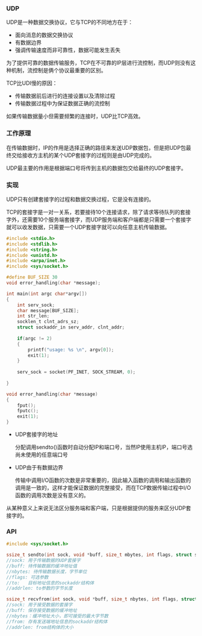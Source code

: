 ### UDP

UDP是一种数据交换协议，它与TCP的不同地方在于：

- 面向消息的数据交换协议
- 有数据边界
- 强调传输速度而非可靠性，数据可能发生丢失

为了提供可靠的数据传输服务，TCP在不可靠的IP层进行流控制，而UDP则没有这种机制，流控制是俩个协议最重要的区别。



TCP比UDI慢的原因：

- 传输数据前后进行的连接设置以及清除过程
- 传输数据过程中为保证数据正确的流控制

如果传输数据量小但需要频繁的连接时，UDP比TCP高效。





### 工作原理

在传输数据时，IP的作用是选择正确的路径来发送UDP数据包，但是把UDP包最终交给接收方主机的某个UDP套接字的过程则是由UDP完成的。

UDP最主要的作用是根据端口号将传到主机的数据包交给最终的UDP套接字。





### 实现

UDP只有创建套接字的过程和数据交换过程，它是没有连接的。

TCP的套接字是一对一关系，若要接待10个连接请求，除了请求等待队列的套接字外，还需要10个服务端套接字，而UDP服务端和客户端都是只需要一个套接字就可以收发数据，只需要一个UDP套接字就可以向任意主机传输数据。

```c
#include <stdio.h>
#include <stdlib.h>
#include <string.h>
#include <unistd.h>
#include <arpa/inet.h>
#include <sys/socket.h>

#define BUF_SIZE 30
void error_handling(char *message);

int main(int argc char*argv[])
{
    int serv_sock;
    char message[BUF_SIZE];
    int str_len;
    socklen_t clnt_adrs_sz;
    struct sockaddr_in serv_addr, clnt_addr;
    
    if(argc != 2)
    {
        printf("usage: %s \n", argv[0]);
        exit(1);
    }
    
    serv_sock = socket(PF_INET, SOCK_STREAM, 0);
    
}

void error_handling(char *message)
{
    fput();
    fputc();
    exit(1);
}
```





- UDP套接字的地址

  分配调用sendto()函数时自动分配IP和端口号，当然IP使用主机IP，端口号选尚未使用的任意端口号

- UDP由于有数据边界

  传输中调用I/O函数的次数是非常重要的，因此输入函数的调用和输出函数的调用是一致的，这样才能保证数据的完整接受，而在TCP数据传输过程中I/O函数的调用次数是没有意义的。



从某种意义上来说无法区分服务端和客户端，只是根据提供的服务来区分UDP套接字的。





### API

```c
#include <sys/socket.h>

ssize_t sendto(int sock, void *buff, size_t mbytes, int flags, struct sockaddr *to, socklen_t addrlen){}
//sock: 用于传输数据的UDP套接字
//buff: 待传输数据的缓冲地址值
//nbytes: 待传输数据长度，字节单位
//flags: 可选参数
//to:   目标地址信息的sockaddr结构体
//addrlen: to参数的字节长度

ssize_t recvfrom(int sock, void *buff, size_t nbytes, int flags, struct sockaddr *from, socklen_t addrlen){}
//sock: 用于接受数据的套接字
//buff: 保存接受数据的缓冲地址
//nbytes：缓冲地址大小，即可接受的最大字节数
//from: 存有发送端地址信息的sockaddr结构体
//addrlen: from结构体的大小
```

